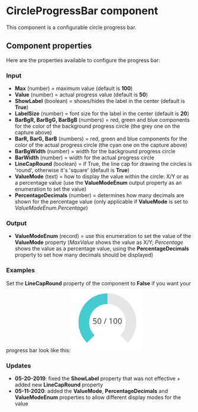 # CircleProgressBar component
This component is a configurable circle progress bar.

## Component properties
Here are the properties available to configure the progress bar:
### Input
- **Max** (number) = maximum value (default is **100**)
- **Value** (number) = actual progress value (default is **50**)
- **ShowLabel** (boolean) = shows/hides the label in the center (default is **True**)
- **LabelSize** (number) = font size for the label in the center (default is **20**)
- **BarBgR, BarBgG, BarBgB** (numbers) = red, green and blue components for the color of the background progress circle (the grey one on the capture above)
- **BarR, BarG, BarB** (numbers) = red, green and blue components for the color of the actual progress circle (the cyan one on the capture above)
- **BarBgWidth** (number) = width for the background progress circle
- **BarWidth** (number) = width for the actual progress circle
- **LineCapRound** (boolean) = if True, the line cap for drawing the circles is 'round', otherwise it's 'square' (default is **True**)
- **ValueMode** (text) = how to display the value within the circle: X/Y or as a percentage value (use the **ValueModeEnum** output property as an enumeration to set the value)
- **PercentageDecimals** (number) = determines how many decimals are shown for the percentage value (only applicable if **ValueMode** is set to *ValueModeEnum.Percentage*)
### Output
- **ValueModeEnum** (record) = use this enumeration to set the value of the **ValueMode** property (*MaxValue* shows the value as X/Y; *Percentage* shows the value as a percentage value, using the **PercentageDecimals** property to set how many decimals should be displayed)

### Examples
Set the **LineCapRound** property of the component to **False** if you want your progress bar look like this:
![CircleProgressBar-square](images/CircleProgressBar-square.png)

### Updates
- **05-20-2019**: fixed the **ShowLabel** property that was not effective + added new **LineCapRound** property
- **05-11-2020**: added the **ValueMode**, **PercentageDecimals** and **ValueModeEnum** properties to allow different display modes for the value
